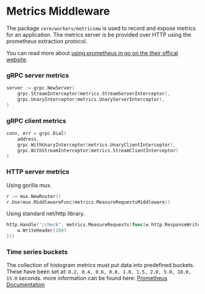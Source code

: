 # Metrics Middleware
The package `core/workers/metricsmw` is used to record and expose metrics for an application. The metrics server is be provided over HTTP using the prometheus extraction protocol.

You can read more about [using prometheus in go on the their offical website](https://prometheus.io/docs/guides/go-application/).


### gRPC server metrics

```go
server := grpc.NewServer(
    grpc.StreamInterceptor(metrics.StreamServerInterceptor),
    grpc.UnaryInterceptor(metrics.UnaryServerInterceptor),
)
```

### gRPC client metrics

```go
conn, err = grpc.Dial(
    address,
    grpc.WithUnaryInterceptor(metrics.UnaryClientInterceptor),
    grpc.WithStreamInterceptor(metrics.StreamClientInterceptor)
)
```

### HTTP server metrics
Using gorilla mux.

```go
r := mux.NewRouter()
r.Use(mux.MiddlewareFunc(metrics.MeasureRequestsMiddleware))
```

Using standard net/http library.

```go
http.Handle("/check", metrics.MeasureRequests(func(w http.ResponseWriter, r *http.Request) {
    w.WriteHeader(200)
}))
```

### Time series buckets
The collection of histogram metrics must put data into predefined buckets.
These have been set at: `0.2, 0.4, 0.6, 0.8, 1.0, 1.5, 2.0, 5.0, 10.0, 15.0` seconds.
more information can be found here: [Prometheus Documentation](https://prometheus.io/docs/practices/histograms/#errors-of-quantile-estimation)
